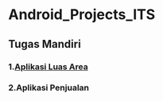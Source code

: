 # Android_Projects_ITS

## Tugas Mandiri

### 1.[Aplikasi Luas Area](https://github.com/YusufAnfasya/LuasAreaFinal)

### 2.Aplikasi Penjualan

###

 
